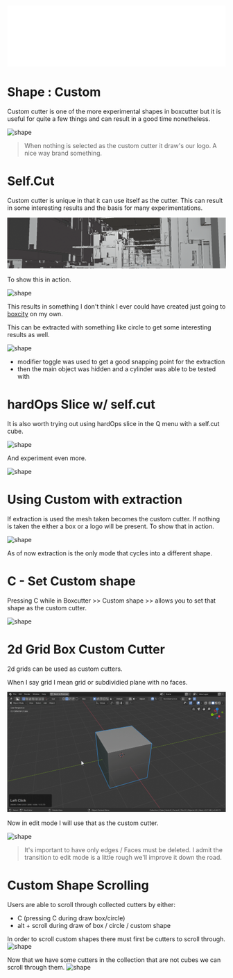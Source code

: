 ![header](img/banner.gif)

# Shape : Custom

Custom cutter is one of the more experimental shapes in boxcutter but it is useful for quite a few things and can result in a good time nonetheless.

![shape](img/shape/s35.gif)

> When nothing is selected as the custom cutter it draw's our logo. A nice way brand something.

# Self.Cut

Custom cutter is unique in that it can use itself as the cutter. This can result in some interesting results and the basis for many experimentations.

![shape](img/shape/s36.png)

To show this in action.

![shape](img/shape/s37.gif)

This results in something I don't think I ever could have created just going to [boxcity](https://www.youtube.com/watch?v=Y-TsPNlBfIc&feature=youtu.be) on my own.

This can be extracted with something like circle to get some interesting results as well.

![shape](img/shape/s38.gif)

- modifier toggle was used to get a good snapping point for the extraction
- then the main object was hidden and a cylinder was able to be tested with

# hardOps Slice w/ self.cut

It is also worth trying out using hardOps slice in the Q menu with a self.cut cube.

![shape](img/shape/s39.gif)

And experiment even more.

![shape](img/shape/s40.gif)

# Using Custom with extraction

If extraction is used the mesh taken becomes the custom cutter. If nothing is taken the either a box or a logo will be present. To show that in action.

![shape](img/shape/s41.gif)

As of now extraction is the only mode that cycles into a different shape.

# C - Set Custom shape

Pressing C while in Boxcutter >> Custom shape >> allows you to set that shape as the custom cutter.

![shape](img/shape/s47.gif)

# 2d Grid Box Custom Cutter

2d grids can be used as custom cutters.

When I say grid I mean grid or subdividied plane with no faces.

![shape](img/shape/s43.gif)

Now in edit mode I will use that as the custom cutter.

![shape](img/shape/s44.gif)

> It's important to have only edges / Faces must be deleted.
> I admit the transition to edit mode is a little rough we'll improve it down the road.

# Custom Shape Scrolling

Users are able to scroll through collected cutters by either:

- C (pressing C during draw box/circle)
- alt + scroll during draw of box / circle / custom shape

In order to scroll custom shapes there must first be cutters to scroll through.
![shape](img/shape/s45.gif)

Now that we have some cutters in the collection that are not cubes we can scroll through them.
![shape](img/shape/s46.gif)

